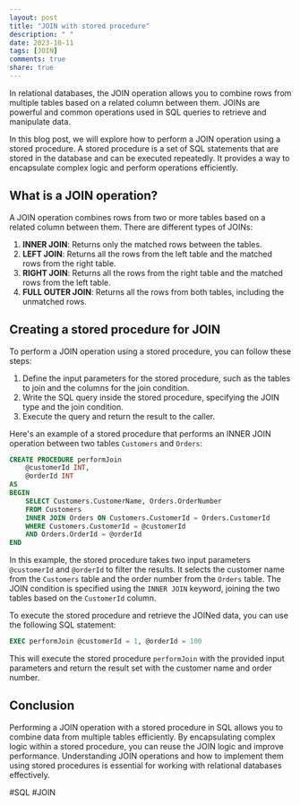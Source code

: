 ```yaml
---
layout: post
title: "JOIN with stored procedure"
description: " "
date: 2023-10-11
tags: [JOIN]
comments: true
share: true
---
```


In relational databases, the JOIN operation allows you to combine rows from multiple tables based on a related column between them. JOINs are powerful and common operations used in SQL queries to retrieve and manipulate data.

In this blog post, we will explore how to perform a JOIN operation using a stored procedure. A stored procedure is a set of SQL statements that are stored in the database and can be executed repeatedly. It provides a way to encapsulate complex logic and perform operations efficiently.

## What is a JOIN operation?

A JOIN operation combines rows from two or more tables based on a related column between them. There are different types of JOINs:

1. **INNER JOIN**: Returns only the matched rows between the tables.
2. **LEFT JOIN**: Returns all the rows from the left table and the matched rows from the right table.
3. **RIGHT JOIN**: Returns all the rows from the right table and the matched rows from the left table.
4. **FULL OUTER JOIN**: Returns all the rows from both tables, including the unmatched rows.

## Creating a stored procedure for JOIN

To perform a JOIN operation using a stored procedure, you can follow these steps:

1. Define the input parameters for the stored procedure, such as the tables to join and the columns for the join condition.
2. Write the SQL query inside the stored procedure, specifying the JOIN type and the join condition.
3. Execute the query and return the result to the caller.

Here's an example of a stored procedure that performs an INNER JOIN operation between two tables `Customers` and `Orders`:

```sql
CREATE PROCEDURE performJoin
    @customerId INT,
    @orderId INT
AS
BEGIN
    SELECT Customers.CustomerName, Orders.OrderNumber
    FROM Customers
    INNER JOIN Orders ON Customers.CustomerId = Orders.CustomerId
    WHERE Customers.CustomerId = @customerId
    AND Orders.OrderId = @orderId
END
```

In this example, the stored procedure takes two input parameters `@customerId` and `@orderId` to filter the results. It selects the customer name from the `Customers` table and the order number from the `Orders` table. The JOIN condition is specified using the `INNER JOIN` keyword, joining the two tables based on the `CustomerId` column.

To execute the stored procedure and retrieve the JOINed data, you can use the following SQL statement:

```sql
EXEC performJoin @customerId = 1, @orderId = 100
```

This will execute the stored procedure `performJoin` with the provided input parameters and return the result set with the customer name and order number.

## Conclusion

Performing a JOIN operation with a stored procedure in SQL allows you to combine data from multiple tables efficiently. By encapsulating complex logic within a stored procedure, you can reuse the JOIN logic and improve performance. Understanding JOIN operations and how to implement them using stored procedures is essential for working with relational databases effectively.

#SQL #JOIN